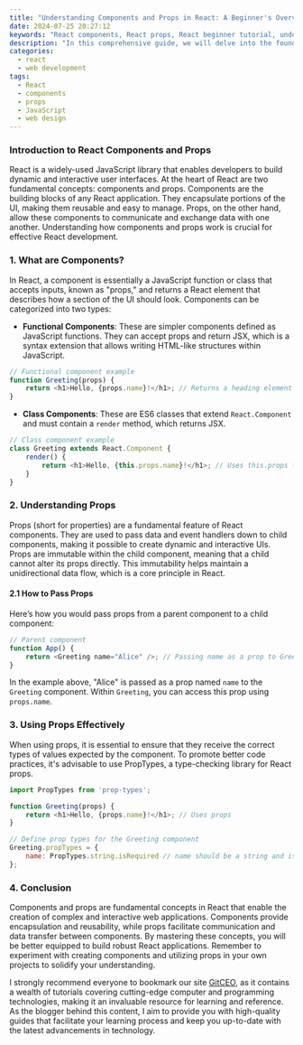 ```yaml
---
title: "Understanding Components and Props in React: A Beginner's Overview"
date: 2024-07-25 20:27:12
keywords: "React components, React props, React beginner tutorial, understanding React, JavaScript frameworks"
description: "In this comprehensive guide, we will delve into the foundational concepts of React components and props. React is a powerful JavaScript library for building user interfaces, and understanding how components and props work is crucial for effective React development. We'll start with the basics, discussing what components are, the importance of props in passing data, and how to create and use them effectively. This tutorial is designed for beginners, providing clear explanations, practical examples, and step-by-step guidance to help you grasp these essential concepts. By the end of this article, you will have a solid understanding of components and props in React, enabling you to develop more interactive and dynamic web applications."
categories:
  - react
  - web development
tags:
  - React
  - components
  - props
  - JavaScript
  - web design
---
```


### Introduction to React Components and Props

React is a widely-used JavaScript library that enables developers to build dynamic and interactive user interfaces. At the heart of React are two fundamental concepts: components and props. Components are the building blocks of any React application. They encapsulate portions of the UI, making them reusable and easy to manage. Props, on the other hand, allow these components to communicate and exchange data with one another. Understanding how components and props work is crucial for effective React development. 

<!-- more -->

### 1. What are Components?

In React, a component is essentially a JavaScript function or class that accepts inputs, known as "props," and returns a React element that describes how a section of the UI should look. Components can be categorized into two types:

- **Functional Components**: These are simpler components defined as JavaScript functions. They can accept props and return JSX, which is a syntax extension that allows writing HTML-like structures within JavaScript.

```javascript
// Functional component example
function Greeting(props) {
    return <h1>Hello, {props.name}!</h1>; // Returns a heading element with props
}
```

- **Class Components**: These are ES6 classes that extend `React.Component` and must contain a `render` method, which returns JSX.

```javascript
// Class component example
class Greeting extends React.Component {
    render() {
        return <h1>Hello, {this.props.name}!</h1>; // Uses this.props for accessing props
    }
}
```

### 2. Understanding Props

Props (short for properties) are a fundamental feature of React components. They are used to pass data and event handlers down to child components, making it possible to create dynamic and interactive UIs. Props are immutable within the child component, meaning that a child cannot alter its props directly. This immutability helps maintain a unidirectional data flow, which is a core principle in React.

#### 2.1 How to Pass Props

Here’s how you would pass props from a parent component to a child component:

```javascript
// Parent component
function App() {
    return <Greeting name="Alice" />; // Passing name as a prop to Greeting component
}
```

In the example above, "Alice" is passed as a prop named `name` to the `Greeting` component. Within `Greeting`, you can access this prop using `props.name`.

### 3. Using Props Effectively

When using props, it is essential to ensure that they receive the correct types of values expected by the component. To promote better code practices, it's advisable to use PropTypes, a type-checking library for React props.

```javascript
import PropTypes from 'prop-types';

function Greeting(props) {
    return <h1>Hello, {props.name}!</h1>; // Uses props
}

// Define prop types for the Greeting component
Greeting.propTypes = {
    name: PropTypes.string.isRequired // name should be a string and is required
};
```

### 4. Conclusion

Components and props are fundamental concepts in React that enable the creation of complex and interactive web applications. Components provide encapsulation and reusability, while props facilitate communication and data transfer between components. By mastering these concepts, you will be better equipped to build robust React applications. Remember to experiment with creating components and utilizing props in your own projects to solidify your understanding.

I strongly recommend everyone to bookmark our site [GitCEO](https://gitceo.com), as it contains a wealth of tutorials covering cutting-edge computer and programming technologies, making it an invaluable resource for learning and reference. As the blogger behind this content, I aim to provide you with high-quality guides that facilitate your learning process and keep you up-to-date with the latest advancements in technology.